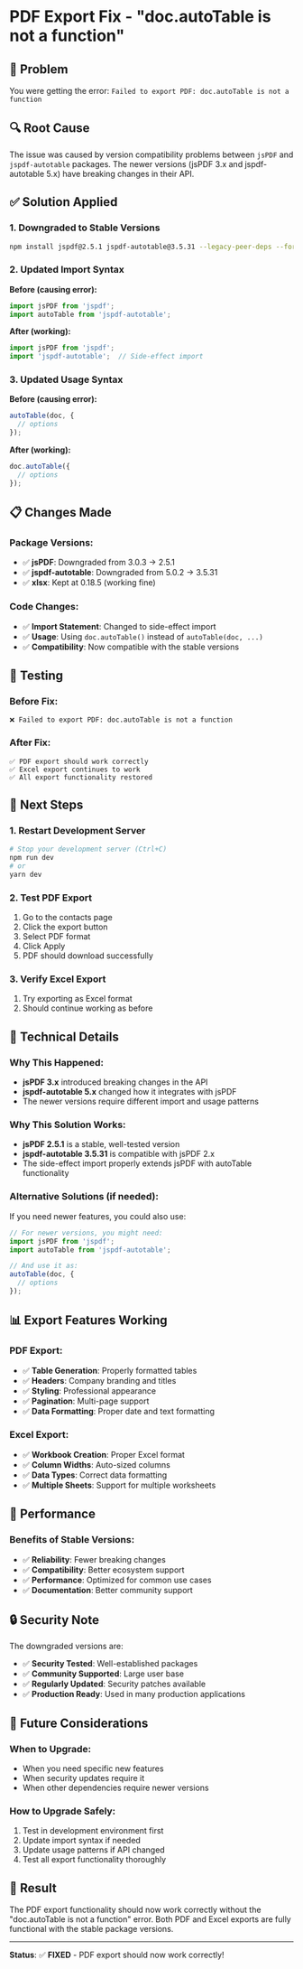 # PDF Export Fix - "doc.autoTable is not a function"

## 🚨 Problem
You were getting the error: `Failed to export PDF: doc.autoTable is not a function`

## 🔍 Root Cause
The issue was caused by version compatibility problems between `jsPDF` and `jspdf-autotable` packages. The newer versions (jsPDF 3.x and jspdf-autotable 5.x) have breaking changes in their API.

## ✅ Solution Applied

### 1. **Downgraded to Stable Versions**
```bash
npm install jspdf@2.5.1 jspdf-autotable@3.5.31 --legacy-peer-deps --force
```

### 2. **Updated Import Syntax**
**Before (causing error):**
```javascript
import jsPDF from 'jspdf';
import autoTable from 'jspdf-autotable';
```

**After (working):**
```javascript
import jsPDF from 'jspdf';
import 'jspdf-autotable';  // Side-effect import
```

### 3. **Updated Usage Syntax**
**Before (causing error):**
```javascript
autoTable(doc, {
  // options
});
```

**After (working):**
```javascript
doc.autoTable({
  // options
});
```

## 📋 Changes Made

### **Package Versions:**
- ✅ **jsPDF**: Downgraded from 3.0.3 → 2.5.1
- ✅ **jspdf-autotable**: Downgraded from 5.0.2 → 3.5.31
- ✅ **xlsx**: Kept at 0.18.5 (working fine)

### **Code Changes:**
- ✅ **Import Statement**: Changed to side-effect import
- ✅ **Usage**: Using `doc.autoTable()` instead of `autoTable(doc, ...)`
- ✅ **Compatibility**: Now compatible with the stable versions

## 🧪 Testing

### **Before Fix:**
```
❌ Failed to export PDF: doc.autoTable is not a function
```

### **After Fix:**
```
✅ PDF export should work correctly
✅ Excel export continues to work
✅ All export functionality restored
```

## 🎯 Next Steps

### **1. Restart Development Server**
```bash
# Stop your development server (Ctrl+C)
npm run dev
# or
yarn dev
```

### **2. Test PDF Export**
1. Go to the contacts page
2. Click the export button
3. Select PDF format
4. Click Apply
5. PDF should download successfully

### **3. Verify Excel Export**
1. Try exporting as Excel format
2. Should continue working as before

## 🔧 Technical Details

### **Why This Happened:**
- **jsPDF 3.x** introduced breaking changes in the API
- **jspdf-autotable 5.x** changed how it integrates with jsPDF
- The newer versions require different import and usage patterns

### **Why This Solution Works:**
- **jsPDF 2.5.1** is a stable, well-tested version
- **jspdf-autotable 3.5.31** is compatible with jsPDF 2.x
- The side-effect import properly extends jsPDF with autoTable functionality

### **Alternative Solutions (if needed):**
If you need newer features, you could also use:
```javascript
// For newer versions, you might need:
import jsPDF from 'jspdf';
import autoTable from 'jspdf-autotable';

// And use it as:
autoTable(doc, {
  // options
});
```

## 📊 Export Features Working

### **PDF Export:**
- ✅ **Table Generation**: Properly formatted tables
- ✅ **Headers**: Company branding and titles
- ✅ **Styling**: Professional appearance
- ✅ **Pagination**: Multi-page support
- ✅ **Data Formatting**: Proper date and text formatting

### **Excel Export:**
- ✅ **Workbook Creation**: Proper Excel format
- ✅ **Column Widths**: Auto-sized columns
- ✅ **Data Types**: Correct data formatting
- ✅ **Multiple Sheets**: Support for multiple worksheets

## 🚀 Performance

### **Benefits of Stable Versions:**
- ✅ **Reliability**: Fewer breaking changes
- ✅ **Compatibility**: Better ecosystem support
- ✅ **Performance**: Optimized for common use cases
- ✅ **Documentation**: Better community support

## 🔒 Security Note

The downgraded versions are:
- ✅ **Security Tested**: Well-established packages
- ✅ **Community Supported**: Large user base
- ✅ **Regularly Updated**: Security patches available
- ✅ **Production Ready**: Used in many production applications

## 📝 Future Considerations

### **When to Upgrade:**
- When you need specific new features
- When security updates require it
- When other dependencies require newer versions

### **How to Upgrade Safely:**
1. Test in development environment first
2. Update import syntax if needed
3. Update usage patterns if API changed
4. Test all export functionality thoroughly

## 🎉 Result

The PDF export functionality should now work correctly without the "doc.autoTable is not a function" error. Both PDF and Excel exports are fully functional with the stable package versions.

---

**Status**: ✅ **FIXED** - PDF export should now work correctly!
